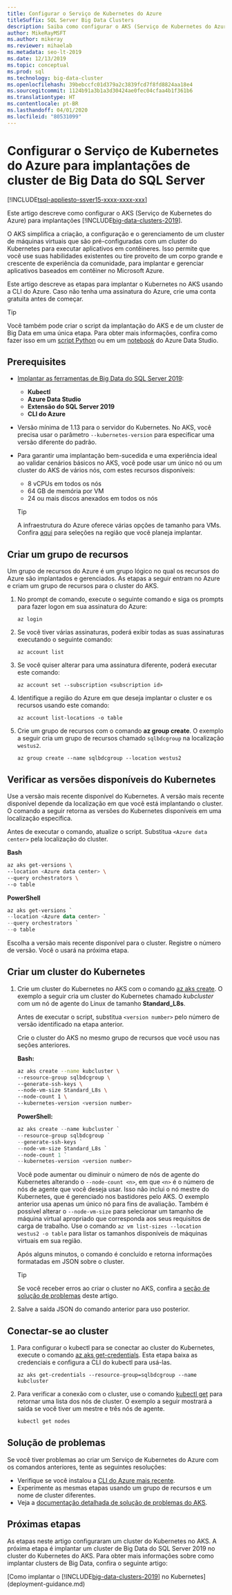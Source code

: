 ```yaml
---
title: Configurar o Serviço de Kubernetes do Azure
titleSuffix: SQL Server Big Data Clusters
description: Saiba como configurar o AKS (Serviço de Kubernetes do Azure) para implantações [!INCLUDE[big-data-clusters-2019](../includes/ssbigdataclusters-ver15.md)].
author: MikeRayMSFT
ms.author: mikeray
ms.reviewer: mihaelab
ms.metadata: seo-lt-2019
ms.date: 12/13/2019
ms.topic: conceptual
ms.prod: sql
ms.technology: big-data-cluster
ms.openlocfilehash: 39bebccfc01d379a2c3839fcd7f8fd8824aa18e4
ms.sourcegitcommit: 1124b91a3b1a3d30424ae0fec04cfaa4b1f361b6
ms.translationtype: HT
ms.contentlocale: pt-BR
ms.lasthandoff: 04/01/2020
ms.locfileid: "80531099"
---
```

# <a name="configure-azure-kubernetes-service-for-sql-server-big-data-cluster-deployments"></a>Configurar o Serviço de Kubernetes do Azure para implantações de cluster de Big Data do SQL Server

[!INCLUDE[tsql-appliesto-ssver15-xxxx-xxxx-xxx](../includes/tsql-appliesto-ssver15-xxxx-xxxx-xxx.md)]

Este artigo descreve como configurar o AKS (Serviço de Kubernetes do Azure) para implantações [!INCLUDE[big-data-clusters-2019](../includes/ssbigdataclusters-ver15.md)].

O AKS simplifica a criação, a configuração e o gerenciamento de um cluster de máquinas virtuais que são pré-configuradas com um cluster do Kubernetes para executar aplicativos em contêineres. Isso permite que você use suas habilidades existentes ou tire proveito de um corpo grande e crescente de experiência da comunidade, para implantar e gerenciar aplicativos baseados em contêiner no Microsoft Azure.

Este artigo descreve as etapas para implantar o Kubernetes no AKS usando a CLI do Azure. Caso não tenha uma assinatura do Azure, crie uma conta gratuita antes de começar.

> [!TIP]
> Você também pode criar o script da implantação do AKS e de um cluster de Big Data em uma única etapa. Para obter mais informações, confira como fazer isso em um [script Python](quickstart-big-data-cluster-deploy.md) ou em um [notebook](notebooks-deploy.md) do Azure Data Studio.

## <a name="prerequisites"></a>Prerequisites

- [Implantar as ferramentas de Big Data do SQL Server 2019](deploy-big-data-tools.md):
   - **Kubectl**
   - **Azure Data Studio**
   - **Extensão do SQL Server 2019**
   - **CLI do Azure**

- Versão mínima de 1.13 para o servidor do Kubernetes. No AKS, você precisa usar o parâmetro `--kubernetes-version` para especificar uma versão diferente do padrão.

- Para garantir uma implantação bem-sucedida e uma experiência ideal ao validar cenários básicos no AKS, você pode usar um único nó ou um cluster do AKS de vários nós, com estes recursos disponíveis:
   - 8 vCPUs em todos os nós
   - 64 GB de memória por VM
   - 24 ou mais discos anexados em todos os nós

   > [!TIP]
   > A infraestrutura do Azure oferece várias opções de tamanho para VMs. Confira [aqui](https://docs.microsoft.com/azure/virtual-machines/windows/sizes) para seleções na região que você planeja implantar.

## <a name="create-a-resource-group"></a>Criar um grupo de recursos

Um grupo de recursos do Azure é um grupo lógico no qual os recursos do Azure são implantados e gerenciados. As etapas a seguir entram no Azure e criam um grupo de recursos para o cluster do AKS.

1. No prompt de comando, execute o seguinte comando e siga os prompts para fazer logon em sua assinatura do Azure:

    ```azurecli
    az login
    ```

1. Se você tiver várias assinaturas, poderá exibir todas as suas assinaturas executando o seguinte comando:

   ```azurecli
   az account list
   ```

1. Se você quiser alterar para uma assinatura diferente, poderá executar este comando:

   ```azurecli
   az account set --subscription <subscription id>
   ```

1. Identifique a região do Azure em que deseja implantar o cluster e os recursos usando este comando:

   ```azurecli
   az account list-locations -o table
   ```

1. Crie um grupo de recursos com o comando **az group create**. O exemplo a seguir cria um grupo de recursos chamado `sqlbdcgroup` na localização `westus2`.

   ```azurecli
   az group create --name sqlbdcgroup --location westus2
   ```

## <a name="verify-available-kubernetes-versions"></a>Verificar as versões disponíveis do Kubernetes

Use a versão mais recente disponível do Kubernetes. A versão mais recente disponível depende da localização em que você está implantando o cluster. O comando a seguir retorna as versões do Kubernetes disponíveis em uma localização específica.

Antes de executar o comando, atualize o script. Substitua `<Azure data center>` pela localização do cluster.

   **Bash**

   ```bash
   az aks get-versions \
   --location <Azure data center> \
   --query orchestrators \
   --o table
   ```

   **PowerShell**

   ```powershell
   az aks get-versions `
   --location <Azure data center> `
   --query orchestrators `
   --o table
   ```

Escolha a versão mais recente disponível para o cluster. Registre o número de versão. Você o usará na próxima etapa.

## <a name="create-a-kubernetes-cluster"></a>Criar um cluster do Kubernetes

1. Crie um cluster do Kubernetes no AKS com o comando [az aks create](https://docs.microsoft.com/cli/azure/aks). O exemplo a seguir cria um cluster do Kubernetes chamado *kubcluster* com um nó de agente do Linux de tamanho **Standard_L8s**.

   Antes de executar o script, substitua `<version number>` pelo número de versão identificado na etapa anterior.

   Crie o cluster do AKS no mesmo grupo de recursos que você usou nas seções anteriores.

   **Bash:**

   ```bash
   az aks create --name kubcluster \
   --resource-group sqlbdcgroup \
   --generate-ssh-keys \
   --node-vm-size Standard_L8s \
   --node-count 1 \
   --kubernetes-version <version number>
   ```

   **PowerShell:**

   ```powershell
   az aks create --name kubcluster `
   --resource-group sqlbdcgroup `
   --generate-ssh-keys `
   --node-vm-size Standard_L8s `
   --node-count 1 `
   --kubernetes-version <version number>
   ```

   Você pode aumentar ou diminuir o número de nós de agente do Kubernetes alterando o `--node-count <n>`, em que `<n>` é o número de nós de agente que você deseja usar. Isso não inclui o nó mestre do Kubernetes, que é gerenciado nos bastidores pelo AKS. O exemplo anterior usa apenas um único nó para fins de avaliação. Também é possível alterar o `--node-vm-size` para selecionar um tamanho de máquina virtual apropriado que corresponda aos seus requisitos de carga de trabalho. Use o comando `az vm list-sizes --location westus2 -o table` para listar os tamanhos disponíveis de máquinas virtuais em sua região.

   Após alguns minutos, o comando é concluído e retorna informações formatadas em JSON sobre o cluster.

   > [!TIP]
   > Se você receber erros ao criar o cluster no AKS, confira a [seção de solução de problemas](#troubleshoot) deste artigo.

1. Salve a saída JSON do comando anterior para uso posterior.

## <a name="connect-to-the-cluster"></a>Conectar-se ao cluster

1. Para configurar o kubectl para se conectar ao cluster do Kubernetes, execute o comando [az aks get-credentials](https://docs.microsoft.com/cli/azure/aks?view=azure-cli-latest#az-aks-get-credentials). Esta etapa baixa as credenciais e configura a CLI do kubectl para usá-las.

   ```azurecli
   az aks get-credentials --resource-group=sqlbdcgroup --name kubcluster
   ```

1. Para verificar a conexão com o cluster, use o comando [kubectl get](https://kubernetes.io/docs/reference/generated/kubectl/kubectl-commands) para retornar uma lista dos nós de cluster.  O exemplo a seguir mostrará a saída se você tiver um mestre e três nós de agente.

   ```bash
   kubectl get nodes
   ```

## <a name="troubleshooting"></a><a id="troubleshoot"></a> Solução de problemas

Se você tiver problemas ao criar um Serviço de Kubernetes do Azure com os comandos anteriores, tente as seguintes resoluções:

- Verifique se você instalou a [CLI do Azure mais recente](https://docs.microsoft.com/cli/azure/install-azure-cli?view=azure-cli-latest).
- Experimente as mesmas etapas usando um grupo de recursos e um nome de cluster diferentes.
- Veja a [documentação detalhada de solução de problemas do AKS](https://docs.microsoft.com/azure/aks/troubleshooting).

## <a name="next-steps"></a>Próximas etapas

As etapas neste artigo configuraram um cluster do Kubernetes no AKS. A próxima etapa é implantar um cluster de Big Data do SQL Server 2019 no cluster do Kubernetes do AKS. Para obter mais informações sobre como implantar clusters de Big Data, confira o seguinte artigo:

[Como implantar o [!INCLUDE[big-data-clusters-2019](../includes/ssbigdataclusters-ss-nover.md)] no Kubernetes](deployment-guidance.md)
